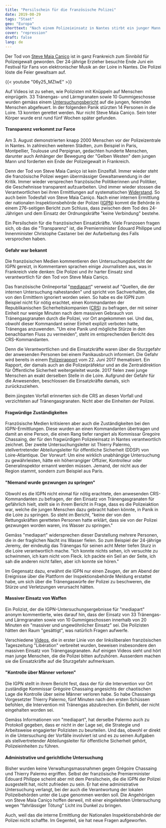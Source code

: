 ```yaml
---
title: "Persilschein für die französische Polizei"
date: 2019-08-29
tags: "Staat"
geo: "Europa"
shorttext: "Nach einem Polizeieinsatz in Nantes stirbt ein junger Mann. Die versprochene transparente Aufarbeitung ist eine Farce."
cover: "repression"
draft: false
lang: de
---
```


Der Tod von [Steve Maia Caniço](https://taz.de/Polizeigewalt-in-Frankreich/!5610209/ "Wer ist schuld am Tod von Steve?") ist in ganz Frankreich zum Sinnbild für Polizeigewalt geworden. Der 24-jährige Erzieher besuchte Ende Juni ein Festival für Fans von elektronischer Musik an der Loire in Nantes. Die Polizei löste die Feier gewaltsam auf.

{{< youtube "06y25_MZIwE" >}}

Auf Videos ist zu sehen, wie Polizisten mit Knüppeln auf Menschen einprügeln. 33 Tränengas- und Lärmgranaten sowie 10 Gummigeschosse wurden gemäss einem [Untersuchungsbericht](https://www.lepoint.fr/faits-divers/mort-de-steve-a-nantes-ce-que-dit-le-rapport-de-l-igpn-30-07-2019-2327595_2627.php "Mort de Steve à Nantes : ce que dit le rapport de l'IGPN") auf die jungen, feiernden Menschen abgefeuert. In der folgenden Panik stürzten 14 Personen in die Loire. 13 konnten gerettet werden. Nur nicht Steve Maia Caniço. Sein toter Körper wurde erst rund fünf Wochen später gefunden.

#### Transparenz verkommt zur Farce

Am 3. August demonstrierten knapp 2000 Menschen vor der Polizeizentrale in Nantes. In zahlreichen weiteren Städten, zum Beispiel in Paris, Montpellier, Toulouse und Perpignan, gedachten hunderte Menschen, darunter auch Anhänger der Bewegung der "Gelben Westen" dem jungen Mann und forderten ein Ende der Polizeigewalt in Frankreich.

Denn der Tod von Steve Maia Caniço ist kein Einzelfall. Immer wieder steht die französische Polizei wegen übermässiger Gewaltanwendung in der Kritik. Immer wieder versprechen französische Politikerinnen und Politiker, die Geschehnisse transparent aufzuarbeiten. Und immer wieder stossen die Verantwortlichen bei ihren Ermittlungen auf systematischen [Widerstand](https://taz.de/Polizeigewalt-in-Frankreich/!5569031/ "Hände zerfetzt, Augen weg"). So auch beim Todesfall von Steve Maia Caniço. Nach einer internen Ermittlung der nationalen Inspektionsbehörde der Polizei ([IGPN](https://www.interieur.gouv.fr/Publications/Rapports-de-l-IGPN "Rapports de l'IGPN")) kommt die Behörde in einem 276-seitigen Bericht zum Schluss, dass zwischen dem Tod des 24-Jährigen und dem Einsatz der Ordnungskräfte "keine Verbindung" bestehe.

Ein Persilschein für die französischen Einsatzkräfte. Viele Franzosen fragen sich, ob das die "Transparenz" ist, die Premierminister Édouard Philippe und Innenminister Christophe Castaner bei der Aufarbeitung des Falls versprochen haben.

#### Gefahr war bekannt

Die französischen Medien kommentieren den Untersuchungsbericht der IGPN gereizt, in Kommentaren sprachen einige Journalisten aus, was in Frankreich viele denken: Die Polizei und ihr harter Einsatz sind verantwortlich für den Tod von Steve Maia Caniço.

Das französische Onlineportal "[mediapart](https://www.mediapart.fr/journal/france/010819/nantes-l-igpn-omet-des-elements-charge-pour-la-police?page_article=1 "Nantes: l’IGPN omet des éléments à charge pour la police")" verweist auf "Quellen, die der internen Untersuchung nahestanden" und spricht von Sachverhalten, die von den Ermittlern ignoriert worden seien. So habe es die IGPN zum Beispiel nicht für nötig erachtet, einen Kommandanten der Republikanischen Sicherheitskompanien ([CRS](https://de.wikipedia.org/wiki/Compagnies_R%C3%A9publicaines_de_S%C3%A9curit%C3%A9 "Compagnies Républicaines de Sécurité")) zu befragen, der mit seiner Einheit nur wenige Minuten nach dem massiven Gebrauch von Tränengasgranaten durch die Polizei, vor Ort angekommen sei. Und das, obwohl dieser Kommandant seiner Einheit explizit verboten hatte, Tränengas anzuwenden. "Um eine Panik und mögliche Stürze in den benachbarten Fluss zu vermeiden", steht im entsprechenden Bericht des CRS-Kommandanten.

Denn die Verantwortlichen und die Einsatzkräfte waren über die Sturzgefahr der anwesenden Personen bei einem Panikausbruch informiert. Die Gefahr wird bereits in einem [Polizeirapport](https://www.mediapart.fr/journal/france/300719/nantes-en-2017-un-rapport-de-police-pointait-deja-les-risques-d-une-intervention "Nantes: en 2017, un rapport de police pointait déjà les risques d’une intervention") vom 22. Juni 2017 thematisiert. Ein Rapport, der damals auch an die Polizeipräfektur und an die Zentraldirektion für Öffentliche Sicherheit weitergeleitet wurde. 2017 fielen zwei junge Menschen an exakt derselben Stelle in die Loire. Aufgrund der Gefahr für die Anwesenden, beschlossen die Einsatzkräfte damals, sich zurückzuziehen.

Beim jüngsten Vorfall erinnerten sich die CRS an diesen Vorfall und verzichteten auf Tränengasgranaten. Nicht aber die Einheiten der Polizei.

#### Fragwürdige Zuständigkeiten

Französische Medien kritisieren aber auch die Zuständigkeiten bei den IGPN-Ermittlungen. Diese wurden an einen Kommandanten übertragen und damit an eine Person, die einen Rang tiefer rangiert als Kommissar Gregoire Chassaing, der für den fragwürdigen Polizeieinsatz in Nantes verantwortlich zeichnet. Der zweite Untersuchungsleiter ist Thierry Palermo, stellvertretender Abteilungsleiter für öffentliche Sicherheit (DDSP) von Loire-Atlantique. Der Vorwurf: Um eine wirklich unabhängige Untersuchung zu gewährleisten, hätte ein höherrangiger Offizier, Kontrolleur oder Generalinspektor ernannt werden müssen. Jemand, der nicht aus der Region stammt, sondern zum Beispiel aus Paris.

#### "Niemand wurde gezwungen zu springen"

Obwohl es die IGPN nicht einmal für nötig erachtete, den anwesenden CRS-Kommandanten zu befragen, der den Einsatz von Tränengasgranaten für gefährlich hielt, stellt sie in ihrem Bericht in Frage, dass es die Polizeiaktion war, welche die jungen Menschen dazu gebracht haben könnte, in Panik in die Loire zu springen. So steht im Bericht, "keine der von den Rettungskräften geretteten Personen hatte erklärt, dass sie von der Polizei gezwungen worden waren, ins Wasser zu springen."

Gemäss "mediapart" widersprechen dieser Darstellung mehrere Personen, die in der fraglichen Nacht ins Wasser fielen. So zum Beispiel der 24-jährige Jeremy, der eindeutig das Tränengas für seinen acht Meter tiefen Sturz in die Loire verantwortlich mache. "Ich konnte nichts sehen, ich versuchte zu schwimmen, ich kam nicht vom Fleck. Ich packte ein Seil an der Seite, ich sah die anderen nicht fallen, aber ich konnte sie hören."

Im Gegensatz dazu, erwähnt die IGPN nur einen Zeugen, der am Abend der Ereignisse über die Plattform der Inspektionsbehörde Meldung erstattet habe, um sich über die Tränengaswürfe der Polizei zu beschweren, die Stürze und Verletzungen verursacht hätten.

#### Massiver Einsatz von Waffen

Ein Polizist, der die IGPN-Untersuchungsergebnisse für "mediapart" anonym kommentierte, wies darauf hin, dass der Einsatz von 33 Tränengas- und Lärmgranaten sowie von 10 Gummigeschossen innerhalb von 20 Minuten ein "massiver und ungewöhnlicher Einsatz" sei. Die Polizisten hätten den Raum "gesättigt", was natürlich Fragen aufwerfe.

Verschiedene [Videos](https://www.liberation.fr/france/2019/07/13/y-a-la-loire-derriere-de-nouvelles-videos-sur-la-charge-policiere-a-nantes_1739733 "'Y a la Loire derrière!' : de nouvelles vidéos sur la charge policière à Nantes"), die in erster Linie von der linksliberalen französischen Tageszeitung "Libération" verbreitet wurden, beweisen insbesondere den massiven Einsatz von Tränengasgranaten. Auf einigen Videos sieht und hört man junge Menschen, die die Polizei bitten aufzuhören. Ausserdem machen sie die Einsatzkräfte auf die Sturzgefahr aufmerksam.

#### "Kontrolle über Männer verloren"

Die IGPN stellt in ihrem Bericht fest, dass der für die Intervention vor Ort zuständige Kommissar Grégoire Chassaing angesichts der chaotischen Lage die Kontrolle über seine Männer verloren habe. So habe Chassaings Vorgesetzter Thierry Palermo, fünf Minuten nach den ersten Schüssen befohlen, die Intervention mit Tränengas abzubrechen. Ein Befehl, der nicht eingehalten worden sei.

Gemäss Informationen von "mediapart", hat derselbe Palermo auch zu Protokoll gegeben, dass er nicht in der Lage sei, die Strategie und Arbeitsweise engagierter Polizisten zu beurteilen. Und das, obwohl er direkt in die Untersuchung der Vorfälle involviert ist und es zu seinen Aufgaben als stellvertretender Abteilungsleiter für öffentliche Sicherheit gehört, Polizeieinheiten zu führen.

#### Administrative und gerichtliche Untersuchung

Bisher wurden keine Verwaltungsmassnahmen gegen Grégoire Chassaing und Thierry Palermo ergriffen. Selbst der französische Premierminister Édouard Philippe scheint aber mit dem Persilschein, die die IGPN der Polizei ausgestellt hat, nicht zufrieden zu sein. Er hat eine administrative Untersuchung verlangt, bei der auch die Verantwortung der lokalen Polizeibehörden unter die Lupe genommen werden soll. Die Angehörigen von Steve Maia Caniço hoffen derweil, mit einer eingeleiteten Untersuchung wegen "fahrlässiger Tötung" Licht ins Dunkel zu bringen.

Auch, weil das die interne Ermittlung der Nationalen Inspektionsbehörde der Polizei nicht schaffte. Im Gegenteil, sie hat neue Fragen aufgeworfen.
